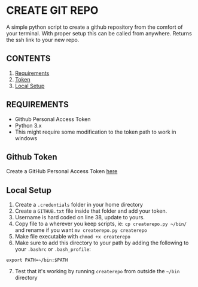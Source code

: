 # CREATE GIT REPO
A simple python script to create a github repository from the comfort of your terminal. With proper setup this can be called from anywhere. Returns the ssh link to your new repo.

## CONTENTS
1. [Requirements](#requirements)
2. [Token](#github-token)
3. [Local Setup](#local-setup)

## REQUIREMENTS
* Github Personal Access Token
* Python 3.x
* This might require some modification to the token path to work in windows

## Github Token
Create a GitHub Personal Access Token [here](https://github.com/settings/tokens)

## Local Setup
1. Create a `.credentials` folder in your home directory
2. Create a `GITHUB.txt` file inside that folder and add your token.
3. Username is hard coded on line 38, update to yours.
4. Copy file to a wherever you keep scripts, ie: `cp createrepo.py ~/bin/` and rename if you want `mv createrepo.py createrepo`
5. Make file executable with `chmod +x createrepo`
6. Make sure to add this directory to your path by adding the following to your `.bashrc` or `.bash_profile`:

 ```
 export PATH=~/bin:$PATH
 ```

7. Test that it's working by running `createrepo` from outside the `~/bin` directory